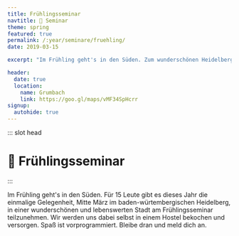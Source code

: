 ```yaml
---
title: Frühlingsseminar
navtitle: 🌻 Seminar
theme: spring
featured: true
permalink: /:year/seminare/fruehling/
date: 2019-03-15

excerpt: "Im Frühling geht's in den Süden. Zum wunderschönen Heidelberg. 🌄😊"

header:
  date: true
  location:
    name: Grumbach
    link: https://goo.gl/maps/vMF34SpHcrr
signup:
  autohide: true
---
```


::: slot head

# :sunflower: Frühlings&shy;seminar

:::

Im Frühling geht's in den Süden. Für 15 Leute gibt es dieses Jahr die einmalige Gelegenheit,
Mitte März im baden-würtembergischen Heidelberg, in einer wunderschönen und lebenswerten
Stadt am Frühlingsseminar teilzunehmen. Wir werden uns dabei selbst in einem Hostel bekochen und versorgen. Spaß ist vorprogrammiert. Bleibe dran und meld dich an.
